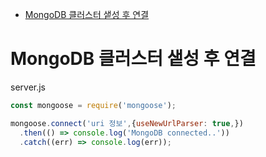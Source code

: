 <!-- TOC -->

- [MongoDB 클러스터 샡성 후 연결](#mongodb-%ED%81%B4%EB%9F%AC%EC%8A%A4%ED%84%B0-%EC%83%A1%EC%84%B1-%ED%9B%84-%EC%97%B0%EA%B2%B0)

<!-- /TOC -->

# MongoDB 클러스터 샡성 후 연결
server.js
``` javascript
const mongoose = require('mongoose');

mongoose.connect('uri 정보',{useNewUrlParser: true,})
  .then(() => console.log('MongoDB connected..'))
  .catch((err) => console.log(err));
  ```